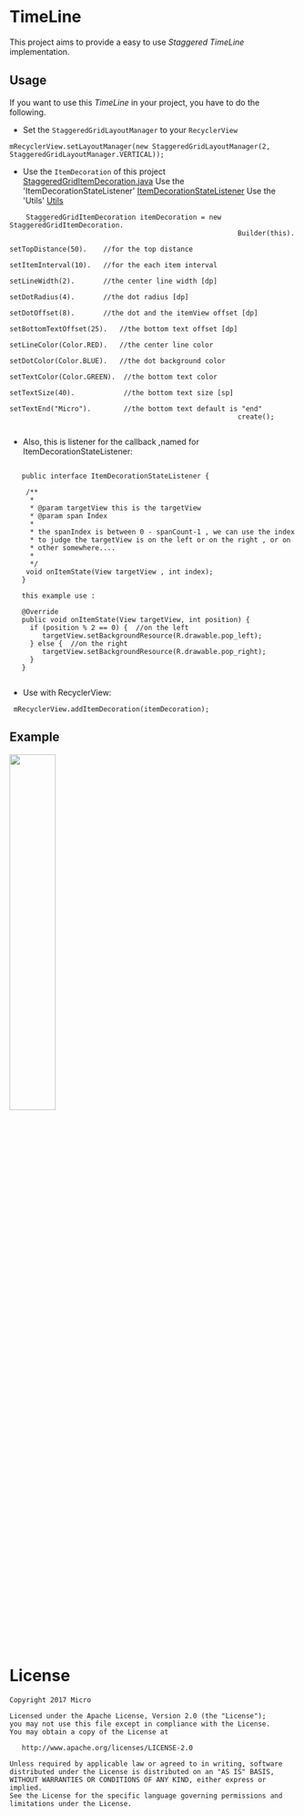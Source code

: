 # TimeLine
This project aims to provide a easy to use *Staggered TimeLine* implementation.

## Usage
If you want to use this *TimeLine*  in your project, you have to do the following.

- Set the `StaggeredGridLayoutManager` to your `RecyclerView`
```
mRecyclerView.setLayoutManager(new StaggeredGridLayoutManager(2, StaggeredGridLayoutManager.VERTICAL));
```

- Use the `ItemDecoration` of this project <a href="https://github.com/Microhx/TimeLine/blob/master/app/src/main/java/com/vivian/timeline/itemdecoration/StaggeredGridItemDecoration.java">StaggeredGridItemDecoration.java<a/>
  Use the 'ItemDecorationStateListener' <a href="https://github.com/Microhx/TimeLine/blob/master/app/src/main/java/com/vivian/timeline/inter/ItemDecorationStateListener.java">ItemDecorationStateListener</a>
  Use the 'Utils' <a href="https://github.com/Microhx/TimeLine/blob/master/app/src/main/java/com/vivian/timeline/util/Util.java">Utils</a>
```
    StaggeredGridItemDecoration itemDecoration = new StaggeredGridItemDecoration.
                                                        Builder(this).
                                                        setTopDistance(50).    //for the top distance
                                                        setItemInterval(10).   //for the each item interval
                                                        setLineWidth(2).       //the center line width [dp]
                                                        setDotRadius(4).       //the dot radius [dp]
                                                        setDotOffset(8).       //the dot and the itemView offset [dp]
                                                        setBottomTextOffset(25).   //the bottom text offset [dp]
                                                        setLineColor(Color.RED).   //the center line color
                                                        setDotColor(Color.BLUE).   //the dot background color
                                                        setTextColor(Color.GREEN).  //the bottom text color
                                                        setTextSize(40).            //the bottom text size [sp]
                                                        setTextEnd("Micro").        //the bottom text default is "end"
                                                        create();
                                                        

```

- Also, this is listener for the callback ,named for ItemDecorationStateListener:
```

   public interface ItemDecorationStateListener {

    /**
     *
     * @param targetView this is the targetView
     * @param span Index
     *
     * the spanIndex is between 0 - spanCount-1 , we can use the index
     * to judge the targetView is on the left or on the right , or on
     * other somewhere....
     *
     */
    void onItemState(View targetView , int index);
   }

   this example use :

   @Override
   public void onItemState(View targetView, int position) {
     if (position % 2 == 0) {  //on the left
        targetView.setBackgroundResource(R.drawable.pop_left);
     } else {  //on the right
        targetView.setBackgroundResource(R.drawable.pop_right);
     }
   }


```

- Use with RecyclerView:
```
 mRecyclerView.addItemDecoration(itemDecoration);
```



## Example
<div>
    <image src="https://github.com/Microhx/TimeLine/blob/master/art/Screenshot_for_result.png?raw=true" width=40% height=40%/>
</div>

# License

    Copyright 2017 Micro

    Licensed under the Apache License, Version 2.0 (the "License");
    you may not use this file except in compliance with the License.
    You may obtain a copy of the License at

       http://www.apache.org/licenses/LICENSE-2.0

    Unless required by applicable law or agreed to in writing, software
    distributed under the License is distributed on an "AS IS" BASIS,
    WITHOUT WARRANTIES OR CONDITIONS OF ANY KIND, either express or implied.
    See the License for the specific language governing permissions and
    limitations under the License.
